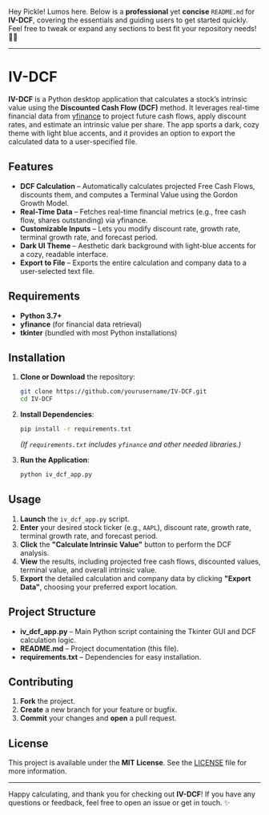Hey Pickle! Lumos here. Below is a **professional** yet **concise** `README.md` for **IV-DCF**, covering the essentials and guiding users to get started quickly. Feel free to tweak or expand any sections to best fit your repository needs! 🌱✨

---

# IV-DCF

**IV-DCF** is a Python desktop application that calculates a stock’s intrinsic value using the **Discounted Cash Flow (DCF)** method. It leverages real-time financial data from [yfinance](https://pypi.org/project/yfinance/) to project future cash flows, apply discount rates, and estimate an intrinsic value per share. The app sports a dark, cozy theme with light blue accents, and it provides an option to export the calculated data to a user-specified file.

## Features

- **DCF Calculation** – Automatically calculates projected Free Cash Flows, discounts them, and computes a Terminal Value using the Gordon Growth Model.
- **Real-Time Data** – Fetches real-time financial metrics (e.g., free cash flow, shares outstanding) via yfinance.
- **Customizable Inputs** – Lets you modify discount rate, growth rate, terminal growth rate, and forecast period.
- **Dark UI Theme** – Aesthetic dark background with light-blue accents for a cozy, readable interface.
- **Export to File** – Exports the entire calculation and company data to a user-selected text file.

## Requirements

- **Python 3.7+**  
- **yfinance** (for financial data retrieval)  
- **tkinter** (bundled with most Python installations)

## Installation

1. **Clone or Download** the repository:
   ```bash
   git clone https://github.com/yourusername/IV-DCF.git
   cd IV-DCF
   ```
2. **Install Dependencies**:
   ```bash
   pip install -r requirements.txt
   ```
   *(If `requirements.txt` includes `yfinance` and other needed libraries.)*

3. **Run the Application**:
   ```bash
   python iv_dcf_app.py
   ```

## Usage

1. **Launch** the `iv_dcf_app.py` script.  
2. **Enter** your desired stock ticker (e.g., `AAPL`), discount rate, growth rate, terminal growth rate, and forecast period.  
3. **Click** the **"Calculate Intrinsic Value"** button to perform the DCF analysis.  
4. **View** the results, including projected free cash flows, discounted values, terminal value, and overall intrinsic value.  
5. **Export** the detailed calculation and company data by clicking **"Export Data"**, choosing your preferred export location.

## Project Structure

- **iv_dcf_app.py** – Main Python script containing the Tkinter GUI and DCF calculation logic.  
- **README.md** – Project documentation (this file).  
- **requirements.txt** – Dependencies for easy installation.

## Contributing

1. **Fork** the project.  
2. **Create** a new branch for your feature or bugfix.  
3. **Commit** your changes and **open** a pull request.

## License

This project is available under the **MIT License**. See the [LICENSE](LICENSE) file for more information.

---

Happy calculating, and thank you for checking out **IV-DCF**! If you have any questions or feedback, feel free to open an issue or get in touch. ✨